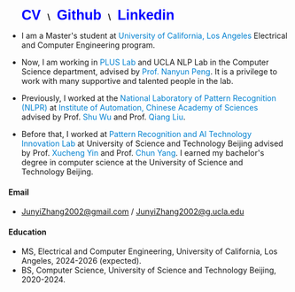 
&nbsp;&nbsp;&nbsp;&nbsp;&nbsp;
<a href=./file/CV.pdf style="font-family: Arial, sans-serif; font-size: 25; font-weight: bold; color: blue; text-decoration: none;">CV</a> &nbsp; <b>\\</b> &nbsp; 
<a href="https://github.com/Levi-ZJY" style="font-family: Arial, sans-serif; font-size: 25; font-weight: bold; color: blue; text-decoration: none;">Github</a> &nbsp; <b>\\</b> &nbsp;
<a href="https://www.linkedin.com/in/junyi-zhang-levi/" style="font-family: Arial, sans-serif; font-size: 25; font-weight: bold; color: blue; text-decoration: none;">Linkedin</a>



- I am a Master's student at <span style="color: #0081d1;">University of California, Los Angeles</span> Electrical and Computer Engineering program.

- Now, I am working in <span style="color: #0081d1;">PLUS Lab</span> and UCLA NLP Lab in the Computer Science department, advised by <span style="color: #0081d1;">Prof. Nanyun Peng</span>. It is a privilege to work with many supportive and talented people in the lab.

- Previously, I worked at the <span style="color: #0081d1;">National Laboratory of Pattern Recognition (NLPR)</span> at <span style="color: #0081d1;">Institute of Automation, Chinese Academy of Sciences</span> advised by Prof. <span style="color: #0081d1;">Shu Wu</span> and Prof. <span style="color: #0081d1;">Qiang Liu</span>.

- Before that, I worked at <span style="color: #0081d1;">Pattern Recognition and AI Technology Innovation Lab</span> at University of Science and Technology Beijing advised by Prof. <span style="color: #0081d1;">Xucheng Yin</span> and Prof. <span style="color: #0081d1;">Chun Yang</span>. I earned my bachelor's degree in computer science at the University of Science and Technology Beijing. 



#### Email
- <a href="mailto:JunyiZhang2002@gmail.com" style="text-decoration: none;">JunyiZhang2002@gmail.com</a> / <a href="mailto:JunyiZhang2002@g.ucla.edu" style="text-decoration: none;">JunyiZhang2002@g.ucla.edu</a>

#### Education

- MS, Electrical and Computer Engineering, University of California, Los Angeles, 2024-2026 (expected).
- BS, Computer Science, University of Science and Technology Beijing, 2020-2024.





<!-- &nbsp;&nbsp;&nbsp;&nbsp; &#9679; <p style="font-family: Arial, sans-serif;">&#9679;&nbsp; I am a Master's student at University of California, Los Angeles Electrical and Computer Engineering program.</p> -->